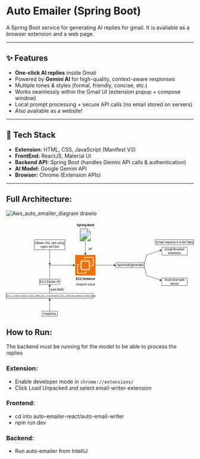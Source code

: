 # Auto Emailer (Spring Boot)

A Spring Boot service for generating AI replies for gmail. It is available as a browser extension and a web page.

---

## ✨ Features
- **One-click AI replies** inside Gmail  
- Powered by **Gemini AI** for high-quality, context-aware responses  
- Multiple tones & styles (formal, friendly, concise, etc.)  
- Works seamlessly within the Gmail UI (extension popup + compose window)  
- Local prompt processing + secure API calls (no email stored on servers)
- Also available as a website!

---

## 🧱 Tech Stack
- **Extension:** HTML, CSS, JavaScript (Manifest V3)
- **FrontEnd:** ReactJS, Material UI
- **Backend API:** Spring Boot (handles Gemini API calls & authentication)  
- **AI Model:** Google Gemini API  
- **Browser:** Chrome (Extension APIs)  

---

## Full Architecture:
![Aws_auto_emailer_diagram drawio](https://github.com/user-attachments/assets/66e57e01-8f41-4416-934b-0324cc583a54)<?xml version="1.0" encoding="UTF-8"?>
<!-- Do not edit this file with editors other than draw.io -->
<!DOCTYPE svg PUBLIC "-//W3C//DTD SVG 1.1//EN" "http://www.w3.org/Graphics/SVG/1.1/DTD/svg11.dtd">
<svg xmlns="http://www.w3.org/2000/svg" style="background: transparent; background-color: transparent; color-scheme: light dark;" xmlns:xlink="http://www.w3.org/1999/xlink" version="1.1" width="736px" height="371px" viewBox="-0.5 -0.5 736 371" content="&lt;mxfile host=&quot;app.diagrams.net&quot; agent=&quot;Mozilla/5.0 (Windows NT 10.0; Win64; x64) AppleWebKit/537.36 (KHTML, like Gecko) Chrome/140.0.0.0 Safari/537.36&quot; version=&quot;28.2.3&quot;&gt;&#10;  &lt;diagram name=&quot;Page-1&quot; id=&quot;3HzOsIiA3zzsyDrBbpWu&quot;&gt;&#10;    &lt;mxGraphModel dx=&quot;815&quot; dy=&quot;444&quot; grid=&quot;1&quot; gridSize=&quot;10&quot; guides=&quot;1&quot; tooltips=&quot;1&quot; connect=&quot;1&quot; arrows=&quot;1&quot; fold=&quot;1&quot; page=&quot;1&quot; pageScale=&quot;1&quot; pageWidth=&quot;850&quot; pageHeight=&quot;1100&quot; math=&quot;0&quot; shadow=&quot;0&quot;&gt;&#10;      &lt;root&gt;&#10;        &lt;mxCell id=&quot;0&quot; /&gt;&#10;        &lt;mxCell id=&quot;1&quot; parent=&quot;0&quot; /&gt;&#10;        &lt;mxCell id=&quot;HmRucGVt6ZBoJAvSBvVC-2&quot; value=&quot;&quot; style=&quot;points=[[0,0,0],[0.25,0,0],[0.5,0,0],[0.75,0,0],[1,0,0],[0,1,0],[0.25,1,0],[0.5,1,0],[0.75,1,0],[1,1,0],[0,0.25,0],[0,0.5,0],[0,0.75,0],[1,0.25,0],[1,0.5,0],[1,0.75,0]];outlineConnect=0;dashed=0;verticalLabelPosition=bottom;verticalAlign=top;align=center;html=1;fontSize=12;fontStyle=0;aspect=fixed;shape=mxgraph.aws4.resourceIcon;resIcon=mxgraph.aws4.ec2;labelBackgroundColor=none;&quot; vertex=&quot;1&quot; parent=&quot;1&quot;&gt;&#10;          &lt;mxGeometry x=&quot;320&quot; y=&quot;280&quot; width=&quot;80&quot; height=&quot;80&quot; as=&quot;geometry&quot; /&gt;&#10;        &lt;/mxCell&gt;&#10;        &lt;mxCell id=&quot;HmRucGVt6ZBoJAvSBvVC-3&quot; value=&quot;&quot; style=&quot;image;aspect=fixed;html=1;points=[];align=center;fontSize=12;image=img/lib/azure2/compute/Azure_Spring_Cloud.svg;labelBackgroundColor=none;&quot; vertex=&quot;1&quot; parent=&quot;1&quot;&gt;&#10;          &lt;mxGeometry x=&quot;335&quot; y=&quot;176&quot; width=&quot;50&quot; height=&quot;50&quot; as=&quot;geometry&quot; /&gt;&#10;        &lt;/mxCell&gt;&#10;        &lt;mxCell id=&quot;HmRucGVt6ZBoJAvSBvVC-6&quot; value=&quot;&quot; style=&quot;endArrow=classic;html=1;rounded=0;entryX=0.5;entryY=0;entryDx=0;entryDy=0;entryPerimeter=0;exitX=0.5;exitY=1;exitDx=0;exitDy=0;exitPerimeter=0;labelBackgroundColor=none;fontColor=default;&quot; edge=&quot;1&quot; parent=&quot;1&quot; source=&quot;HmRucGVt6ZBoJAvSBvVC-3&quot; target=&quot;HmRucGVt6ZBoJAvSBvVC-2&quot;&gt;&#10;          &lt;mxGeometry width=&quot;50&quot; height=&quot;50&quot; relative=&quot;1&quot; as=&quot;geometry&quot;&gt;&#10;            &lt;mxPoint x=&quot;350&quot; y=&quot;240&quot; as=&quot;sourcePoint&quot; /&gt;&#10;            &lt;mxPoint x=&quot;350&quot; y=&quot;270&quot; as=&quot;targetPoint&quot; /&gt;&#10;          &lt;/mxGeometry&gt;&#10;        &lt;/mxCell&gt;&#10;        &lt;mxCell id=&quot;HmRucGVt6ZBoJAvSBvVC-7&quot; value=&quot;EC2 Instance&quot; style=&quot;text;align=center;fontStyle=1;verticalAlign=middle;spacingLeft=3;spacingRight=3;strokeColor=none;rotatable=0;points=[[0,0.5],[1,0.5]];portConstraint=eastwest;html=1;labelBackgroundColor=none;&quot; vertex=&quot;1&quot; parent=&quot;1&quot;&gt;&#10;          &lt;mxGeometry x=&quot;320&quot; y=&quot;360&quot; width=&quot;80&quot; height=&quot;26&quot; as=&quot;geometry&quot; /&gt;&#10;        &lt;/mxCell&gt;&#10;        &lt;mxCell id=&quot;HmRucGVt6ZBoJAvSBvVC-8&quot; value=&quot;Spring Boot&quot; style=&quot;text;align=center;fontStyle=1;verticalAlign=middle;spacingLeft=3;spacingRight=3;strokeColor=none;rotatable=0;points=[[0,0.5],[1,0.5]];portConstraint=eastwest;html=1;labelBackgroundColor=none;&quot; vertex=&quot;1&quot; parent=&quot;1&quot;&gt;&#10;          &lt;mxGeometry x=&quot;320&quot; y=&quot;150&quot; width=&quot;80&quot; height=&quot;26&quot; as=&quot;geometry&quot; /&gt;&#10;        &lt;/mxCell&gt;&#10;        &lt;mxCell id=&quot;HmRucGVt6ZBoJAvSBvVC-9&quot; value=&quot;&quot; style=&quot;endArrow=classic;html=1;rounded=0;exitX=1;exitY=0.5;exitDx=0;exitDy=0;exitPerimeter=0;labelBackgroundColor=none;fontColor=default;&quot; edge=&quot;1&quot; parent=&quot;1&quot; source=&quot;HmRucGVt6ZBoJAvSBvVC-2&quot; target=&quot;HmRucGVt6ZBoJAvSBvVC-10&quot;&gt;&#10;          &lt;mxGeometry width=&quot;50&quot; height=&quot;50&quot; relative=&quot;1&quot; as=&quot;geometry&quot;&gt;&#10;            &lt;mxPoint x=&quot;290&quot; y=&quot;370&quot; as=&quot;sourcePoint&quot; /&gt;&#10;            &lt;mxPoint x=&quot;520&quot; y=&quot;320&quot; as=&quot;targetPoint&quot; /&gt;&#10;          &lt;/mxGeometry&gt;&#10;        &lt;/mxCell&gt;&#10;        &lt;mxCell id=&quot;HmRucGVt6ZBoJAvSBvVC-10&quot; value=&quot;/api/email/generate&quot; style=&quot;html=1;whiteSpace=wrap;labelBackgroundColor=none;&quot; vertex=&quot;1&quot; parent=&quot;1&quot;&gt;&#10;          &lt;mxGeometry x=&quot;480&quot; y=&quot;310&quot; width=&quot;110&quot; height=&quot;20&quot; as=&quot;geometry&quot; /&gt;&#10;        &lt;/mxCell&gt;&#10;        &lt;mxCell id=&quot;HmRucGVt6ZBoJAvSBvVC-11&quot; value=&quot;&quot; style=&quot;endArrow=classic;html=1;rounded=0;exitX=1;exitY=0.5;exitDx=0;exitDy=0;labelBackgroundColor=none;fontColor=default;&quot; edge=&quot;1&quot; parent=&quot;1&quot; source=&quot;HmRucGVt6ZBoJAvSBvVC-10&quot;&gt;&#10;          &lt;mxGeometry width=&quot;50&quot; height=&quot;50&quot; relative=&quot;1&quot; as=&quot;geometry&quot;&gt;&#10;            &lt;mxPoint x=&quot;570&quot; y=&quot;360&quot; as=&quot;sourcePoint&quot; /&gt;&#10;            &lt;mxPoint x=&quot;660&quot; y=&quot;260&quot; as=&quot;targetPoint&quot; /&gt;&#10;            &lt;Array as=&quot;points&quot;&gt;&#10;              &lt;mxPoint x=&quot;600&quot; y=&quot;280&quot; /&gt;&#10;            &lt;/Array&gt;&#10;          &lt;/mxGeometry&gt;&#10;        &lt;/mxCell&gt;&#10;        &lt;mxCell id=&quot;HmRucGVt6ZBoJAvSBvVC-12&quot; value=&quot;&quot; style=&quot;endArrow=classic;html=1;rounded=0;labelBackgroundColor=none;fontColor=default;&quot; edge=&quot;1&quot; parent=&quot;1&quot;&gt;&#10;          &lt;mxGeometry width=&quot;50&quot; height=&quot;50&quot; relative=&quot;1&quot; as=&quot;geometry&quot;&gt;&#10;            &lt;mxPoint x=&quot;590&quot; y=&quot;320&quot; as=&quot;sourcePoint&quot; /&gt;&#10;            &lt;mxPoint x=&quot;660&quot; y=&quot;380&quot; as=&quot;targetPoint&quot; /&gt;&#10;            &lt;Array as=&quot;points&quot;&gt;&#10;              &lt;mxPoint x=&quot;600&quot; y=&quot;360&quot; /&gt;&#10;            &lt;/Array&gt;&#10;          &lt;/mxGeometry&gt;&#10;        &lt;/mxCell&gt;&#10;        &lt;mxCell id=&quot;HmRucGVt6ZBoJAvSBvVC-13&quot; value=&quot;Gmail Browser extension&quot; style=&quot;html=1;whiteSpace=wrap;labelBackgroundColor=none;&quot; vertex=&quot;1&quot; parent=&quot;1&quot;&gt;&#10;          &lt;mxGeometry x=&quot;660&quot; y=&quot;250&quot; width=&quot;100&quot; height=&quot;30&quot; as=&quot;geometry&quot; /&gt;&#10;        &lt;/mxCell&gt;&#10;        &lt;mxCell id=&quot;HmRucGVt6ZBoJAvSBvVC-14&quot; value=&quot;Front End web server&quot; style=&quot;html=1;whiteSpace=wrap;labelBackgroundColor=none;&quot; vertex=&quot;1&quot; parent=&quot;1&quot;&gt;&#10;          &lt;mxGeometry x=&quot;660&quot; y=&quot;370&quot; width=&quot;100&quot; height=&quot;30&quot; as=&quot;geometry&quot; /&gt;&#10;        &lt;/mxCell&gt;&#10;        &lt;mxCell id=&quot;HmRucGVt6ZBoJAvSBvVC-15&quot; value=&quot;FreeDNS&quot; style=&quot;rounded=0;whiteSpace=wrap;html=1;labelBackgroundColor=none;&quot; vertex=&quot;1&quot; parent=&quot;1&quot;&gt;&#10;          &lt;mxGeometry x=&quot;190&quot; y=&quot;500&quot; width=&quot;60&quot; height=&quot;20&quot; as=&quot;geometry&quot; /&gt;&#10;        &lt;/mxCell&gt;&#10;        &lt;mxCell id=&quot;HmRucGVt6ZBoJAvSBvVC-19&quot; style=&quot;edgeStyle=orthogonalEdgeStyle;rounded=0;orthogonalLoop=1;jettySize=auto;html=1;entryX=0.5;entryY=1;entryDx=0;entryDy=0;labelBackgroundColor=none;fontColor=default;&quot; edge=&quot;1&quot; parent=&quot;1&quot; source=&quot;HmRucGVt6ZBoJAvSBvVC-16&quot; target=&quot;HmRucGVt6ZBoJAvSBvVC-20&quot;&gt;&#10;          &lt;mxGeometry relative=&quot;1&quot; as=&quot;geometry&quot;&gt;&#10;            &lt;mxPoint x=&quot;220&quot; y=&quot;420&quot; as=&quot;targetPoint&quot; /&gt;&#10;          &lt;/mxGeometry&gt;&#10;        &lt;/mxCell&gt;&#10;        &lt;mxCell id=&quot;HmRucGVt6ZBoJAvSBvVC-16&quot; value=&quot;&amp;lt;div style=&amp;quot;font-family: Consolas, &amp;amp;quot;Courier New&amp;amp;quot;, monospace; line-height: 19px; white-space: pre;&amp;quot;&amp;gt;&amp;lt;font style=&amp;quot;color: light-dark(rgb(206, 145, 120), rgb(255, 255, 255)); font-size: 9px;&amp;quot;&amp;gt;https://akurtles2-auto-emailer.chickenkiller.com/api/email/generate&amp;lt;/font&amp;gt;&amp;lt;/div&amp;gt;&quot; style=&quot;rounded=0;whiteSpace=wrap;html=1;labelBackgroundColor=none;&quot; vertex=&quot;1&quot; parent=&quot;1&quot;&gt;&#10;          &lt;mxGeometry x=&quot;50&quot; y=&quot;430&quot; width=&quot;340&quot; height=&quot;20&quot; as=&quot;geometry&quot; /&gt;&#10;        &lt;/mxCell&gt;&#10;        &lt;mxCell id=&quot;HmRucGVt6ZBoJAvSBvVC-17&quot; value=&quot;&quot; style=&quot;endArrow=classic;html=1;rounded=0;exitX=0.5;exitY=0;exitDx=0;exitDy=0;entryX=0.5;entryY=1;entryDx=0;entryDy=0;labelBackgroundColor=none;fontColor=default;&quot; edge=&quot;1&quot; parent=&quot;1&quot; source=&quot;HmRucGVt6ZBoJAvSBvVC-15&quot; target=&quot;HmRucGVt6ZBoJAvSBvVC-16&quot;&gt;&#10;          &lt;mxGeometry width=&quot;50&quot; height=&quot;50&quot; relative=&quot;1&quot; as=&quot;geometry&quot;&gt;&#10;            &lt;mxPoint x=&quot;370&quot; y=&quot;390&quot; as=&quot;sourcePoint&quot; /&gt;&#10;            &lt;mxPoint x=&quot;420&quot; y=&quot;340&quot; as=&quot;targetPoint&quot; /&gt;&#10;          &lt;/mxGeometry&gt;&#10;        &lt;/mxCell&gt;&#10;        &lt;mxCell id=&quot;HmRucGVt6ZBoJAvSBvVC-21&quot; style=&quot;edgeStyle=orthogonalEdgeStyle;rounded=0;orthogonalLoop=1;jettySize=auto;html=1;entryX=0;entryY=0.5;entryDx=0;entryDy=0;entryPerimeter=0;labelBackgroundColor=none;fontColor=default;&quot; edge=&quot;1&quot; parent=&quot;1&quot; source=&quot;HmRucGVt6ZBoJAvSBvVC-20&quot; target=&quot;HmRucGVt6ZBoJAvSBvVC-2&quot;&gt;&#10;          &lt;mxGeometry relative=&quot;1&quot; as=&quot;geometry&quot;&gt;&#10;            &lt;mxPoint x=&quot;220&quot; y=&quot;330&quot; as=&quot;targetPoint&quot; /&gt;&#10;            &lt;Array as=&quot;points&quot;&gt;&#10;              &lt;mxPoint x=&quot;220&quot; y=&quot;320&quot; /&gt;&#10;            &lt;/Array&gt;&#10;          &lt;/mxGeometry&gt;&#10;        &lt;/mxCell&gt;&#10;        &lt;mxCell id=&quot;HmRucGVt6ZBoJAvSBvVC-20&quot; value=&quot;EC2 Elastic IP&quot; style=&quot;rounded=0;whiteSpace=wrap;html=1;labelBackgroundColor=none;&quot; vertex=&quot;1&quot; parent=&quot;1&quot;&gt;&#10;          &lt;mxGeometry x=&quot;180&quot; y=&quot;375&quot; width=&quot;80&quot; height=&quot;20&quot; as=&quot;geometry&quot; /&gt;&#10;        &lt;/mxCell&gt;&#10;        &lt;mxCell id=&quot;HmRucGVt6ZBoJAvSBvVC-23&quot; style=&quot;edgeStyle=orthogonalEdgeStyle;rounded=0;orthogonalLoop=1;jettySize=auto;html=1;labelBackgroundColor=none;fontColor=default;&quot; edge=&quot;1&quot; parent=&quot;1&quot; source=&quot;HmRucGVt6ZBoJAvSBvVC-22&quot;&gt;&#10;          &lt;mxGeometry relative=&quot;1&quot; as=&quot;geometry&quot;&gt;&#10;            &lt;mxPoint x=&quot;220&quot; y=&quot;320&quot; as=&quot;targetPoint&quot; /&gt;&#10;          &lt;/mxGeometry&gt;&#10;        &lt;/mxCell&gt;&#10;        &lt;mxCell id=&quot;HmRucGVt6ZBoJAvSBvVC-22&quot; value=&quot;Obtain SSL cert using nginx cert bot&quot; style=&quot;rounded=0;whiteSpace=wrap;html=1;labelBackgroundColor=none;&quot; vertex=&quot;1&quot; parent=&quot;1&quot;&gt;&#10;          &lt;mxGeometry x=&quot;160&quot; y=&quot;220&quot; width=&quot;120&quot; height=&quot;40&quot; as=&quot;geometry&quot; /&gt;&#10;        &lt;/mxCell&gt;&#10;        &lt;mxCell id=&quot;HmRucGVt6ZBoJAvSBvVC-24&quot; value=&quot;Gmail requires it to be https&quot; style=&quot;rounded=0;whiteSpace=wrap;html=1;labelBackgroundColor=none;&quot; vertex=&quot;1&quot; parent=&quot;1&quot;&gt;&#10;          &lt;mxGeometry x=&quot;635&quot; y=&quot;220&quot; width=&quot;150&quot; height=&quot;20&quot; as=&quot;geometry&quot; /&gt;&#10;        &lt;/mxCell&gt;&#10;        &lt;mxCell id=&quot;HmRucGVt6ZBoJAvSBvVC-25&quot; value=&quot;port:8080&quot; style=&quot;text;html=1;align=center;verticalAlign=middle;whiteSpace=wrap;rounded=0;labelBackgroundColor=none;&quot; vertex=&quot;1&quot; parent=&quot;1&quot;&gt;&#10;          &lt;mxGeometry x=&quot;220&quot; y=&quot;400&quot; width=&quot;60&quot; height=&quot;30&quot; as=&quot;geometry&quot; /&gt;&#10;        &lt;/mxCell&gt;&#10;        &lt;mxCell id=&quot;HmRucGVt6ZBoJAvSBvVC-26&quot; value=&quot;jar&quot; style=&quot;text;html=1;align=center;verticalAlign=middle;whiteSpace=wrap;rounded=0;labelBackgroundColor=none;&quot; vertex=&quot;1&quot; parent=&quot;1&quot;&gt;&#10;          &lt;mxGeometry x=&quot;350&quot; y=&quot;240&quot; width=&quot;60&quot; height=&quot;30&quot; as=&quot;geometry&quot; /&gt;&#10;        &lt;/mxCell&gt;&#10;        &lt;mxCell id=&quot;HmRucGVt6ZBoJAvSBvVC-27&quot; value=&quot;Amazon Linux&quot; style=&quot;text;html=1;align=center;verticalAlign=middle;whiteSpace=wrap;rounded=0;labelBackgroundColor=none;&quot; vertex=&quot;1&quot; parent=&quot;1&quot;&gt;&#10;          &lt;mxGeometry x=&quot;317.5&quot; y=&quot;380&quot; width=&quot;85&quot; height=&quot;30&quot; as=&quot;geometry&quot; /&gt;&#10;        &lt;/mxCell&gt;&#10;        &lt;mxCell id=&quot;HmRucGVt6ZBoJAvSBvVC-28&quot; value=&quot;&quot; style=&quot;sketch=0;points=[[0,0,0],[0.25,0,0],[0.5,0,0],[0.75,0,0],[1,0,0],[0,1,0],[0.25,1,0],[0.5,1,0],[0.75,1,0],[1,1,0],[0,0.25,0],[0,0.5,0],[0,0.75,0],[1,0.25,0],[1,0.5,0],[1,0.75,0]];outlineConnect=0;fontColor=#232F3E;fillColor=#ED7100;strokeColor=#ffffff;dashed=0;verticalLabelPosition=bottom;verticalAlign=top;align=center;html=1;fontSize=12;fontStyle=0;aspect=fixed;shape=mxgraph.aws4.resourceIcon;resIcon=mxgraph.aws4.ec2;&quot; vertex=&quot;1&quot; parent=&quot;1&quot;&gt;&#10;          &lt;mxGeometry x=&quot;320&quot; y=&quot;280&quot; width=&quot;80&quot; height=&quot;80&quot; as=&quot;geometry&quot; /&gt;&#10;        &lt;/mxCell&gt;&#10;      &lt;/root&gt;&#10;    &lt;/mxGraphModel&gt;&#10;  &lt;/diagram&gt;&#10;&lt;/mxfile&gt;&#10;"><defs/><g><g data-cell-id="0"><g data-cell-id="1"><g data-cell-id="HmRucGVt6ZBoJAvSBvVC-2"><g><path d="M 270 130 L 350 130 L 350 210 L 270 210 Z" fill="#ffffff" stroke="none" pointer-events="all" style="fill: light-dark(#ffffff, var(--ge-dark-color, #121212));"/><path d="M 295.14 184.86 L 323.71 184.86 L 323.71 156.29 L 295.14 156.29 Z M 326 156.29 L 330.57 156.29 L 330.57 158.57 L 326 158.57 L 326 163.14 L 330.57 163.14 L 330.57 165.43 L 326 165.43 L 326 168.86 L 330.57 168.86 L 330.57 171.14 L 326 171.14 L 326 175.71 L 330.57 175.71 L 330.57 178 L 326 178 L 326 182.57 L 330.57 182.57 L 330.57 184.86 L 326 184.86 L 326 185.01 C 326 186.19 325.04 187.14 323.87 187.14 L 323.71 187.14 L 323.71 191.71 L 321.43 191.71 L 321.43 187.14 L 316.86 187.14 L 316.86 191.71 L 314.57 191.71 L 314.57 187.14 L 311.14 187.14 L 311.14 191.71 L 308.86 191.71 L 308.86 187.14 L 304.29 187.14 L 304.29 191.71 L 302 191.71 L 302 187.14 L 297.43 187.14 L 297.43 191.71 L 295.14 191.71 L 295.14 187.14 L 294.99 187.14 C 293.81 187.14 292.86 186.19 292.86 185.01 L 292.86 184.86 L 289.43 184.86 L 289.43 182.57 L 292.86 182.57 L 292.86 178 L 289.43 178 L 289.43 175.71 L 292.86 175.71 L 292.86 171.14 L 289.43 171.14 L 289.43 168.86 L 292.86 168.86 L 292.86 165.43 L 289.43 165.43 L 289.43 163.14 L 292.86 163.14 L 292.86 158.57 L 289.43 158.57 L 289.43 156.29 L 292.86 156.29 L 292.86 156.13 C 292.86 154.96 293.81 154 294.99 154 L 295.14 154 L 295.14 149.43 L 297.43 149.43 L 297.43 154 L 302 154 L 302 149.43 L 304.29 149.43 L 304.29 154 L 308.86 154 L 308.86 149.43 L 311.14 149.43 L 311.14 154 L 314.57 154 L 314.57 149.43 L 316.86 149.43 L 316.86 154 L 321.43 154 L 321.43 149.43 L 323.71 149.43 L 323.71 154 L 323.87 154 C 325.04 154 326 154.96 326 156.13 Z M 311.14 199.57 C 311.14 199.65 311.08 199.71 311 199.71 L 280.43 199.71 C 280.35 199.71 280.29 199.65 280.29 199.57 L 280.29 169 C 280.29 168.92 280.35 168.86 280.43 168.86 L 287.14 168.86 L 287.14 166.57 L 280.43 166.57 C 279.09 166.57 278 167.66 278 169 L 278 199.57 C 278 200.91 279.09 202 280.43 202 L 311 202 C 312.34 202 313.43 200.91 313.43 199.57 L 313.43 194 L 311.14 194 Z M 342 140.43 L 342 171 C 342 172.34 340.91 173.43 339.57 173.43 L 332.86 173.43 L 332.86 171.14 L 339.57 171.14 C 339.65 171.14 339.71 171.08 339.71 171 L 339.71 140.43 C 339.71 140.35 339.65 140.29 339.57 140.29 L 309 140.29 C 308.92 140.29 308.86 140.35 308.86 140.43 L 308.86 147.14 L 306.57 147.14 L 306.57 140.43 C 306.57 139.09 307.66 138 309 138 L 339.57 138 C 340.91 138 342 139.09 342 140.43 Z" fill="#000000" stroke="none" pointer-events="all" style="fill: light-dark(rgb(0, 0, 0), rgb(255, 255, 255));"/></g></g><g data-cell-id="HmRucGVt6ZBoJAvSBvVC-3"><g><image x="285" y="26" width="50" height="50" xlink:href="https://app.diagrams.net/img/lib/azure2/compute/Azure_Spring_Cloud.svg"/></g></g><g data-cell-id="HmRucGVt6ZBoJAvSBvVC-6"><g><path d="M 310 76 L 310 123.63" fill="none" stroke="#000000" stroke-miterlimit="10" pointer-events="stroke" style="stroke: light-dark(rgb(0, 0, 0), rgb(255, 255, 255));"/><path d="M 310 128.88 L 306.5 121.88 L 310 123.63 L 313.5 121.88 Z" fill="#000000" stroke="#000000" stroke-miterlimit="10" pointer-events="all" style="fill: light-dark(rgb(0, 0, 0), rgb(255, 255, 255)); stroke: light-dark(rgb(0, 0, 0), rgb(255, 255, 255));"/></g></g><g data-cell-id="HmRucGVt6ZBoJAvSBvVC-7"><g><rect x="270" y="210" width="80" height="26" fill="none" stroke="none" pointer-events="all"/></g><g><g><switch><foreignObject style="overflow: visible; text-align: left;" pointer-events="none" width="100%" height="100%" requiredFeatures="http://www.w3.org/TR/SVG11/feature#Extensibility"><div xmlns="http://www.w3.org/1999/xhtml" style="display: flex; align-items: unsafe center; justify-content: unsafe center; width: 1px; height: 1px; padding-top: 223px; margin-left: 310px;"><div style="box-sizing: border-box; font-size: 0; text-align: center; color: #000000; "><div style="display: inline-block; font-size: 12px; font-family: Helvetica; color: light-dark(#000000, #ffffff); line-height: 1.2; pointer-events: all; font-weight: bold; white-space: nowrap; ">EC2 Instance</div></div></div></foreignObject><text x="310" y="227" fill="light-dark(#000000, #ffffff)" font-family="Helvetica" font-size="12px" text-anchor="middle" font-weight="bold">EC2 Instance</text></switch></g></g></g><g data-cell-id="HmRucGVt6ZBoJAvSBvVC-8"><g><rect x="270" y="0" width="80" height="26" fill="none" stroke="none" pointer-events="all"/></g><g><g><switch><foreignObject style="overflow: visible; text-align: left;" pointer-events="none" width="100%" height="100%" requiredFeatures="http://www.w3.org/TR/SVG11/feature#Extensibility"><div xmlns="http://www.w3.org/1999/xhtml" style="display: flex; align-items: unsafe center; justify-content: unsafe center; width: 1px; height: 1px; padding-top: 13px; margin-left: 310px;"><div style="box-sizing: border-box; font-size: 0; text-align: center; color: #000000; "><div style="display: inline-block; font-size: 12px; font-family: Helvetica; color: light-dark(#000000, #ffffff); line-height: 1.2; pointer-events: all; font-weight: bold; white-space: nowrap; ">Spring Boot</div></div></div></foreignObject><text x="310" y="17" fill="light-dark(#000000, #ffffff)" font-family="Helvetica" font-size="12px" text-anchor="middle" font-weight="bold">Spring Boot</text></switch></g></g></g><g data-cell-id="HmRucGVt6ZBoJAvSBvVC-9"><g><path d="M 350 170 L 423.63 170" fill="none" stroke="#000000" stroke-miterlimit="10" pointer-events="stroke" style="stroke: light-dark(rgb(0, 0, 0), rgb(255, 255, 255));"/><path d="M 428.88 170 L 421.88 173.5 L 423.63 170 L 421.88 166.5 Z" fill="#000000" stroke="#000000" stroke-miterlimit="10" pointer-events="all" style="fill: light-dark(rgb(0, 0, 0), rgb(255, 255, 255)); stroke: light-dark(rgb(0, 0, 0), rgb(255, 255, 255));"/></g></g><g data-cell-id="HmRucGVt6ZBoJAvSBvVC-10"><g><rect x="430" y="160" width="110" height="20" fill="#ffffff" stroke="#000000" pointer-events="all" style="fill: light-dark(#ffffff, var(--ge-dark-color, #121212)); stroke: light-dark(rgb(0, 0, 0), rgb(255, 255, 255));"/></g><g><g><switch><foreignObject style="overflow: visible; text-align: left;" pointer-events="none" width="100%" height="100%" requiredFeatures="http://www.w3.org/TR/SVG11/feature#Extensibility"><div xmlns="http://www.w3.org/1999/xhtml" style="display: flex; align-items: unsafe center; justify-content: unsafe center; width: 108px; height: 1px; padding-top: 170px; margin-left: 431px;"><div style="box-sizing: border-box; font-size: 0; text-align: center; color: #000000; "><div style="display: inline-block; font-size: 12px; font-family: Helvetica; color: light-dark(#000000, #ffffff); line-height: 1.2; pointer-events: all; white-space: normal; word-wrap: normal; ">/api/email/generate</div></div></div></foreignObject><text x="485" y="174" fill="light-dark(#000000, #ffffff)" font-family="Helvetica" font-size="12px" text-anchor="middle">/api/email/generate</text></switch></g></g></g><g data-cell-id="HmRucGVt6ZBoJAvSBvVC-11"><g><path d="M 540 170 L 550 130 L 603.96 112.01" fill="none" stroke="#000000" stroke-miterlimit="10" pointer-events="stroke" style="stroke: light-dark(rgb(0, 0, 0), rgb(255, 255, 255));"/><path d="M 608.94 110.35 L 603.41 115.89 L 603.96 112.01 L 601.19 109.25 Z" fill="#000000" stroke="#000000" stroke-miterlimit="10" pointer-events="all" style="fill: light-dark(rgb(0, 0, 0), rgb(255, 255, 255)); stroke: light-dark(rgb(0, 0, 0), rgb(255, 255, 255));"/></g></g><g data-cell-id="HmRucGVt6ZBoJAvSBvVC-12"><g><path d="M 540 170 L 550 210 L 603.96 227.99" fill="none" stroke="#000000" stroke-miterlimit="10" pointer-events="stroke" style="stroke: light-dark(rgb(0, 0, 0), rgb(255, 255, 255));"/><path d="M 608.94 229.65 L 601.19 230.75 L 603.96 227.99 L 603.41 224.11 Z" fill="#000000" stroke="#000000" stroke-miterlimit="10" pointer-events="all" style="fill: light-dark(rgb(0, 0, 0), rgb(255, 255, 255)); stroke: light-dark(rgb(0, 0, 0), rgb(255, 255, 255));"/></g></g><g data-cell-id="HmRucGVt6ZBoJAvSBvVC-13"><g><rect x="610" y="100" width="100" height="30" fill="#ffffff" stroke="#000000" pointer-events="all" style="fill: light-dark(#ffffff, var(--ge-dark-color, #121212)); stroke: light-dark(rgb(0, 0, 0), rgb(255, 255, 255));"/></g><g><g><switch><foreignObject style="overflow: visible; text-align: left;" pointer-events="none" width="100%" height="100%" requiredFeatures="http://www.w3.org/TR/SVG11/feature#Extensibility"><div xmlns="http://www.w3.org/1999/xhtml" style="display: flex; align-items: unsafe center; justify-content: unsafe center; width: 98px; height: 1px; padding-top: 115px; margin-left: 611px;"><div style="box-sizing: border-box; font-size: 0; text-align: center; color: #000000; "><div style="display: inline-block; font-size: 12px; font-family: Helvetica; color: light-dark(#000000, #ffffff); line-height: 1.2; pointer-events: all; white-space: normal; word-wrap: normal; ">Gmail Browser extension</div></div></div></foreignObject><text x="660" y="119" fill="light-dark(#000000, #ffffff)" font-family="Helvetica" font-size="12px" text-anchor="middle">Gmail Browser ex...</text></switch></g></g></g><g data-cell-id="HmRucGVt6ZBoJAvSBvVC-14"><g><rect x="610" y="220" width="100" height="30" fill="#ffffff" stroke="#000000" pointer-events="all" style="fill: light-dark(#ffffff, var(--ge-dark-color, #121212)); stroke: light-dark(rgb(0, 0, 0), rgb(255, 255, 255));"/></g><g><g><switch><foreignObject style="overflow: visible; text-align: left;" pointer-events="none" width="100%" height="100%" requiredFeatures="http://www.w3.org/TR/SVG11/feature#Extensibility"><div xmlns="http://www.w3.org/1999/xhtml" style="display: flex; align-items: unsafe center; justify-content: unsafe center; width: 98px; height: 1px; padding-top: 235px; margin-left: 611px;"><div style="box-sizing: border-box; font-size: 0; text-align: center; color: #000000; "><div style="display: inline-block; font-size: 12px; font-family: Helvetica; color: light-dark(#000000, #ffffff); line-height: 1.2; pointer-events: all; white-space: normal; word-wrap: normal; ">Front End web server</div></div></div></foreignObject><text x="660" y="239" fill="light-dark(#000000, #ffffff)" font-family="Helvetica" font-size="12px" text-anchor="middle">Front End web se...</text></switch></g></g></g><g data-cell-id="HmRucGVt6ZBoJAvSBvVC-15"><g><rect x="140" y="350" width="60" height="20" fill="#ffffff" stroke="#000000" pointer-events="all" style="fill: light-dark(#ffffff, var(--ge-dark-color, #121212)); stroke: light-dark(rgb(0, 0, 0), rgb(255, 255, 255));"/></g><g><g><switch><foreignObject style="overflow: visible; text-align: left;" pointer-events="none" width="100%" height="100%" requiredFeatures="http://www.w3.org/TR/SVG11/feature#Extensibility"><div xmlns="http://www.w3.org/1999/xhtml" style="display: flex; align-items: unsafe center; justify-content: unsafe center; width: 58px; height: 1px; padding-top: 360px; margin-left: 141px;"><div style="box-sizing: border-box; font-size: 0; text-align: center; color: #000000; "><div style="display: inline-block; font-size: 12px; font-family: Helvetica; color: light-dark(#000000, #ffffff); line-height: 1.2; pointer-events: all; white-space: normal; word-wrap: normal; ">FreeDNS</div></div></div></foreignObject><text x="170" y="364" fill="light-dark(#000000, #ffffff)" font-family="Helvetica" font-size="12px" text-anchor="middle">FreeDNS</text></switch></g></g></g><g data-cell-id="HmRucGVt6ZBoJAvSBvVC-19"><g><path d="M 170.03 280 L 170.03 260 L 170.03 265.03 L 170.01 251.37" fill="none" stroke="#000000" stroke-miterlimit="10" pointer-events="stroke" style="stroke: light-dark(rgb(0, 0, 0), rgb(255, 255, 255));"/><path d="M 170 246.12 L 173.51 253.11 L 170.01 251.37 L 166.51 253.12 Z" fill="#000000" stroke="#000000" stroke-miterlimit="10" pointer-events="all" style="fill: light-dark(rgb(0, 0, 0), rgb(255, 255, 255)); stroke: light-dark(rgb(0, 0, 0), rgb(255, 255, 255));"/></g></g><g data-cell-id="HmRucGVt6ZBoJAvSBvVC-16"><g><rect x="0" y="280" width="340" height="20" fill="#ffffff" stroke="#000000" pointer-events="all" style="fill: light-dark(#ffffff, var(--ge-dark-color, #121212)); stroke: light-dark(rgb(0, 0, 0), rgb(255, 255, 255));"/></g><g><g><switch><foreignObject style="overflow: visible; text-align: left;" pointer-events="none" width="100%" height="100%" requiredFeatures="http://www.w3.org/TR/SVG11/feature#Extensibility"><div xmlns="http://www.w3.org/1999/xhtml" style="display: flex; align-items: unsafe center; justify-content: unsafe center; width: 338px; height: 1px; padding-top: 290px; margin-left: 1px;"><div style="box-sizing: border-box; font-size: 0; text-align: center; color: #000000; "><div style="display: inline-block; font-size: 12px; font-family: Helvetica; color: light-dark(#000000, #ffffff); line-height: 1.2; pointer-events: all; white-space: normal; word-wrap: normal; "><div style="font-family: Consolas, &quot;Courier New&quot;, monospace; line-height: 19px; white-space: pre;"><font style="color: light-dark(rgb(206, 145, 120), rgb(255, 255, 255)); font-size: 9px;">https://akurtles2-auto-emailer.chickenkiller.com/api/email/generate</font></div></div></div></div></foreignObject><text x="170" y="294" fill="light-dark(#000000, #ffffff)" font-family="Helvetica" font-size="12px" text-anchor="middle">https://akurtles2-auto-emailer.chickenkiller.com/api/ema...</text></switch></g></g></g><g data-cell-id="HmRucGVt6ZBoJAvSBvVC-17"><g><path d="M 170 350 L 170 306.37" fill="none" stroke="#000000" stroke-miterlimit="10" pointer-events="stroke" style="stroke: light-dark(rgb(0, 0, 0), rgb(255, 255, 255));"/><path d="M 170 301.12 L 173.5 308.12 L 170 306.37 L 166.5 308.12 Z" fill="#000000" stroke="#000000" stroke-miterlimit="10" pointer-events="all" style="fill: light-dark(rgb(0, 0, 0), rgb(255, 255, 255)); stroke: light-dark(rgb(0, 0, 0), rgb(255, 255, 255));"/></g></g><g data-cell-id="HmRucGVt6ZBoJAvSBvVC-21"><g><path d="M 170.03 225 L 170.03 170 L 263.63 170" fill="none" stroke="#000000" stroke-miterlimit="10" pointer-events="stroke" style="stroke: light-dark(rgb(0, 0, 0), rgb(255, 255, 255));"/><path d="M 268.88 170 L 261.88 173.5 L 263.63 170 L 261.88 166.5 Z" fill="#000000" stroke="#000000" stroke-miterlimit="10" pointer-events="all" style="fill: light-dark(rgb(0, 0, 0), rgb(255, 255, 255)); stroke: light-dark(rgb(0, 0, 0), rgb(255, 255, 255));"/></g></g><g data-cell-id="HmRucGVt6ZBoJAvSBvVC-20"><g><rect x="130" y="225" width="80" height="20" fill="#ffffff" stroke="#000000" pointer-events="all" style="fill: light-dark(#ffffff, var(--ge-dark-color, #121212)); stroke: light-dark(rgb(0, 0, 0), rgb(255, 255, 255));"/></g><g><g><switch><foreignObject style="overflow: visible; text-align: left;" pointer-events="none" width="100%" height="100%" requiredFeatures="http://www.w3.org/TR/SVG11/feature#Extensibility"><div xmlns="http://www.w3.org/1999/xhtml" style="display: flex; align-items: unsafe center; justify-content: unsafe center; width: 78px; height: 1px; padding-top: 235px; margin-left: 131px;"><div style="box-sizing: border-box; font-size: 0; text-align: center; color: #000000; "><div style="display: inline-block; font-size: 12px; font-family: Helvetica; color: light-dark(#000000, #ffffff); line-height: 1.2; pointer-events: all; white-space: normal; word-wrap: normal; ">EC2 Elastic IP</div></div></div></foreignObject><text x="170" y="239" fill="light-dark(#000000, #ffffff)" font-family="Helvetica" font-size="12px" text-anchor="middle">EC2 Elastic IP</text></switch></g></g></g><g data-cell-id="HmRucGVt6ZBoJAvSBvVC-23"><g><path d="M 170.03 110 L 170.03 140 L 170.01 163.63" fill="none" stroke="#000000" stroke-miterlimit="10" pointer-events="stroke" style="stroke: light-dark(rgb(0, 0, 0), rgb(255, 255, 255));"/><path d="M 170 168.88 L 166.51 161.88 L 170.01 163.63 L 173.51 161.89 Z" fill="#000000" stroke="#000000" stroke-miterlimit="10" pointer-events="all" style="fill: light-dark(rgb(0, 0, 0), rgb(255, 255, 255)); stroke: light-dark(rgb(0, 0, 0), rgb(255, 255, 255));"/></g></g><g data-cell-id="HmRucGVt6ZBoJAvSBvVC-22"><g><rect x="110" y="70" width="120" height="40" fill="#ffffff" stroke="#000000" pointer-events="all" style="fill: light-dark(#ffffff, var(--ge-dark-color, #121212)); stroke: light-dark(rgb(0, 0, 0), rgb(255, 255, 255));"/></g><g><g><switch><foreignObject style="overflow: visible; text-align: left;" pointer-events="none" width="100%" height="100%" requiredFeatures="http://www.w3.org/TR/SVG11/feature#Extensibility"><div xmlns="http://www.w3.org/1999/xhtml" style="display: flex; align-items: unsafe center; justify-content: unsafe center; width: 118px; height: 1px; padding-top: 90px; margin-left: 111px;"><div style="box-sizing: border-box; font-size: 0; text-align: center; color: #000000; "><div style="display: inline-block; font-size: 12px; font-family: Helvetica; color: light-dark(#000000, #ffffff); line-height: 1.2; pointer-events: all; white-space: normal; word-wrap: normal; ">Obtain SSL cert using nginx cert bot</div></div></div></foreignObject><text x="170" y="94" fill="light-dark(#000000, #ffffff)" font-family="Helvetica" font-size="12px" text-anchor="middle">Obtain SSL cert usin...</text></switch></g></g></g><g data-cell-id="HmRucGVt6ZBoJAvSBvVC-24"><g><rect x="585" y="70" width="150" height="20" fill="#ffffff" stroke="#000000" pointer-events="all" style="fill: light-dark(#ffffff, var(--ge-dark-color, #121212)); stroke: light-dark(rgb(0, 0, 0), rgb(255, 255, 255));"/></g><g><g><switch><foreignObject style="overflow: visible; text-align: left;" pointer-events="none" width="100%" height="100%" requiredFeatures="http://www.w3.org/TR/SVG11/feature#Extensibility"><div xmlns="http://www.w3.org/1999/xhtml" style="display: flex; align-items: unsafe center; justify-content: unsafe center; width: 148px; height: 1px; padding-top: 80px; margin-left: 586px;"><div style="box-sizing: border-box; font-size: 0; text-align: center; color: #000000; "><div style="display: inline-block; font-size: 12px; font-family: Helvetica; color: light-dark(#000000, #ffffff); line-height: 1.2; pointer-events: all; white-space: normal; word-wrap: normal; ">Gmail requires it to be https</div></div></div></foreignObject><text x="660" y="84" fill="light-dark(#000000, #ffffff)" font-family="Helvetica" font-size="12px" text-anchor="middle">Gmail requires it to be h...</text></switch></g></g></g><g data-cell-id="HmRucGVt6ZBoJAvSBvVC-25"><g><rect x="170" y="250" width="60" height="30" fill="none" stroke="none" pointer-events="all"/></g><g><g><switch><foreignObject style="overflow: visible; text-align: left;" pointer-events="none" width="100%" height="100%" requiredFeatures="http://www.w3.org/TR/SVG11/feature#Extensibility"><div xmlns="http://www.w3.org/1999/xhtml" style="display: flex; align-items: unsafe center; justify-content: unsafe center; width: 58px; height: 1px; padding-top: 265px; margin-left: 171px;"><div style="box-sizing: border-box; font-size: 0; text-align: center; color: #000000; "><div style="display: inline-block; font-size: 12px; font-family: Helvetica; color: light-dark(#000000, #ffffff); line-height: 1.2; pointer-events: all; white-space: normal; word-wrap: normal; ">port:8080</div></div></div></foreignObject><text x="200" y="269" fill="light-dark(#000000, #ffffff)" font-family="Helvetica" font-size="12px" text-anchor="middle">port:8080</text></switch></g></g></g><g data-cell-id="HmRucGVt6ZBoJAvSBvVC-26"><g><rect x="300" y="90" width="60" height="30" fill="none" stroke="none" pointer-events="all"/></g><g><g><switch><foreignObject style="overflow: visible; text-align: left;" pointer-events="none" width="100%" height="100%" requiredFeatures="http://www.w3.org/TR/SVG11/feature#Extensibility"><div xmlns="http://www.w3.org/1999/xhtml" style="display: flex; align-items: unsafe center; justify-content: unsafe center; width: 58px; height: 1px; padding-top: 105px; margin-left: 301px;"><div style="box-sizing: border-box; font-size: 0; text-align: center; color: #000000; "><div style="display: inline-block; font-size: 12px; font-family: Helvetica; color: light-dark(#000000, #ffffff); line-height: 1.2; pointer-events: all; white-space: normal; word-wrap: normal; ">jar</div></div></div></foreignObject><text x="330" y="109" fill="light-dark(#000000, #ffffff)" font-family="Helvetica" font-size="12px" text-anchor="middle">jar</text></switch></g></g></g><g data-cell-id="HmRucGVt6ZBoJAvSBvVC-27"><g><rect x="267.5" y="230" width="85" height="30" fill="none" stroke="none" pointer-events="all"/></g><g><g><switch><foreignObject style="overflow: visible; text-align: left;" pointer-events="none" width="100%" height="100%" requiredFeatures="http://www.w3.org/TR/SVG11/feature#Extensibility"><div xmlns="http://www.w3.org/1999/xhtml" style="display: flex; align-items: unsafe center; justify-content: unsafe center; width: 83px; height: 1px; padding-top: 245px; margin-left: 269px;"><div style="box-sizing: border-box; font-size: 0; text-align: center; color: #000000; "><div style="display: inline-block; font-size: 12px; font-family: Helvetica; color: light-dark(#000000, #ffffff); line-height: 1.2; pointer-events: all; white-space: normal; word-wrap: normal; ">Amazon Linux</div></div></div></foreignObject><text x="310" y="249" fill="light-dark(#000000, #ffffff)" font-family="Helvetica" font-size="12px" text-anchor="middle">Amazon Linux</text></switch></g></g></g><g data-cell-id="HmRucGVt6ZBoJAvSBvVC-28"><g><path d="M 270 130 L 350 130 L 350 210 L 270 210 Z" fill="#ed7100" stroke="none" pointer-events="all" style="fill: light-dark(rgb(237, 113, 0), rgb(216, 109, 12));"/><path d="M 295.14 184.86 L 323.71 184.86 L 323.71 156.29 L 295.14 156.29 Z M 326 156.29 L 330.57 156.29 L 330.57 158.57 L 326 158.57 L 326 163.14 L 330.57 163.14 L 330.57 165.43 L 326 165.43 L 326 168.86 L 330.57 168.86 L 330.57 171.14 L 326 171.14 L 326 175.71 L 330.57 175.71 L 330.57 178 L 326 178 L 326 182.57 L 330.57 182.57 L 330.57 184.86 L 326 184.86 L 326 185.01 C 326 186.19 325.04 187.14 323.87 187.14 L 323.71 187.14 L 323.71 191.71 L 321.43 191.71 L 321.43 187.14 L 316.86 187.14 L 316.86 191.71 L 314.57 191.71 L 314.57 187.14 L 311.14 187.14 L 311.14 191.71 L 308.86 191.71 L 308.86 187.14 L 304.29 187.14 L 304.29 191.71 L 302 191.71 L 302 187.14 L 297.43 187.14 L 297.43 191.71 L 295.14 191.71 L 295.14 187.14 L 294.99 187.14 C 293.81 187.14 292.86 186.19 292.86 185.01 L 292.86 184.86 L 289.43 184.86 L 289.43 182.57 L 292.86 182.57 L 292.86 178 L 289.43 178 L 289.43 175.71 L 292.86 175.71 L 292.86 171.14 L 289.43 171.14 L 289.43 168.86 L 292.86 168.86 L 292.86 165.43 L 289.43 165.43 L 289.43 163.14 L 292.86 163.14 L 292.86 158.57 L 289.43 158.57 L 289.43 156.29 L 292.86 156.29 L 292.86 156.13 C 292.86 154.96 293.81 154 294.99 154 L 295.14 154 L 295.14 149.43 L 297.43 149.43 L 297.43 154 L 302 154 L 302 149.43 L 304.29 149.43 L 304.29 154 L 308.86 154 L 308.86 149.43 L 311.14 149.43 L 311.14 154 L 314.57 154 L 314.57 149.43 L 316.86 149.43 L 316.86 154 L 321.43 154 L 321.43 149.43 L 323.71 149.43 L 323.71 154 L 323.87 154 C 325.04 154 326 154.96 326 156.13 Z M 311.14 199.57 C 311.14 199.65 311.08 199.71 311 199.71 L 280.43 199.71 C 280.35 199.71 280.29 199.65 280.29 199.57 L 280.29 169 C 280.29 168.92 280.35 168.86 280.43 168.86 L 287.14 168.86 L 287.14 166.57 L 280.43 166.57 C 279.09 166.57 278 167.66 278 169 L 278 199.57 C 278 200.91 279.09 202 280.43 202 L 311 202 C 312.34 202 313.43 200.91 313.43 199.57 L 313.43 194 L 311.14 194 Z M 342 140.43 L 342 171 C 342 172.34 340.91 173.43 339.57 173.43 L 332.86 173.43 L 332.86 171.14 L 339.57 171.14 C 339.65 171.14 339.71 171.08 339.71 171 L 339.71 140.43 C 339.71 140.35 339.65 140.29 339.57 140.29 L 309 140.29 C 308.92 140.29 308.86 140.35 308.86 140.43 L 308.86 147.14 L 306.57 147.14 L 306.57 140.43 C 306.57 139.09 307.66 138 309 138 L 339.57 138 C 340.91 138 342 139.09 342 140.43 Z" fill="#ffffff" stroke="none" pointer-events="all" style="fill: light-dark(rgb(255, 255, 255), rgb(18, 18, 18));"/></g></g></g></g></g><switch><g requiredFeatures="http://www.w3.org/TR/SVG11/feature#Extensibility"/><a transform="translate(0,-5)" xlink:href="https://www.drawio.com/doc/faq/svg-export-text-problems" target="_blank"><text text-anchor="middle" font-size="10px" x="50%" y="100%">Text is not SVG - cannot display</text></a></switch></svg>



## How to Run:

The backend must be running for the model to be able to process the replies

### Extension: 
- Enable developer mode in ```chrome://extensions/``` 
- Click Load Unpacked and select email-writer-extension

### Frontend:
- cd into auto-emailer-react/auto-email-writer
- npm run dev

### Backend:
- Run auto-emailer from IntelliJ 

